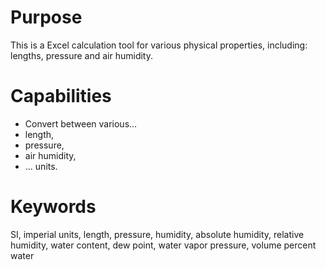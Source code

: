# Purpose
This is a Excel calculation tool for various physical properties, including: lengths, pressure and air humidity.

# Capabilities
* Convert between various...
 * length,
 * pressure,
 * air humidity,
 * ... units.
 
# Keywords
SI, imperial units, length, pressure, humidity, absolute humidity, relative humidity, water content, dew point, water vapor pressure, volume percent water